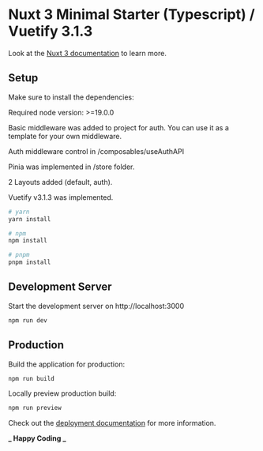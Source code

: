 # Nuxt 3 Minimal Starter (Typescript) / Vuetify 3.1.3

Look at the [Nuxt 3 documentation](https://nuxt.com/docs/getting-started/introduction) to learn more.

## Setup

Make sure to install the dependencies:

Required node version: >=19.0.0

Basic middleware was added to project for auth. You can use it as a template for your own middleware.

Auth middleware control in /composables/useAuthAPI

Pinia was implemented in /store folder.

2 Layouts added (default, auth).

Vuetify v3.1.3 was implemented.

```bash
# yarn
yarn install

# npm
npm install

# pnpm
pnpm install
```

## Development Server

Start the development server on http://localhost:3000

```bash
npm run dev
```

## Production

Build the application for production:

```bash
npm run build
```

Locally preview production build:

```bash
npm run preview
```

Check out the [deployment documentation](https://nuxt.com/docs/getting-started/deployment) for more information.

**_ Happy Coding _**

